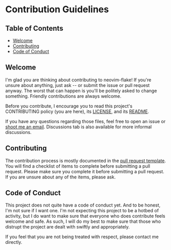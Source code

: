 # Contribution Guidelines

## Table of Contents

- [Welcome](#welcome)
- [Contributing](#contributing)
- [Code of Conduct](#code-of-conduct)

## Welcome

I'm glad you are thinking about contributing to neovim-flake! If you're unsure about anything, just ask -- or submit the issue or pull request anyway. The worst that can happen is you'll be politely asked to change something. Friendly contributions are always welcome.

Before you contribute, I encourage you to read this project's CONTRIBUTING policy (you are here), its [LICENSE](LICENSE.md), and its [README](README.md).

If you have any questions regarding those files, feel free to open an issue or [shoot me an email](mailto:me@notashelf.dev). Discussions tab is also available for more informal discussions.

## Contributing

The contribution process is mostly documented in the [pull request template](.github/pull_request_template.md). You will find a checklist of items to complete before submitting a pull request. Please make sure you complete it before submitting a pull request. If you are unsure about any of the items, please ask.

## Code of Conduct

This project does not quite have a code of conduct yet. And to be honest, I'm not sure if I want one. I'm not expecting this project to be a hotbed of activity, but I do want to make sure that everyone who does contribute feels welcome and safe. As such, I will do my best to make sure that those who distrupt the project are dealt with swiftly and appropriately.

If you feel that you are not being treated with respect, please contact me directly.
